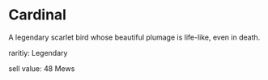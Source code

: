 # Cardinal

A legendary scarlet bird whose beautiful plumage is life-like, even in death.

raritiy: Legendary

sell value: 48 Mews